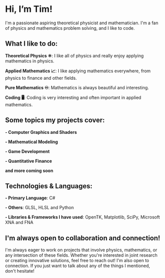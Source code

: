 # Hi, I’m Tim!
I'm a passionate aspiring theoretical physicist and mathematician. I'm a fan of physics and mathematics problem solving, and I like to code.

## What I like to do:

**Theoretical Physics ⚛️**: I like all of physics and really enjoy applying mathematics in physics.

**Applied Mathematics 📈**: I like applying mathematics everywhere, from physics to finance and other fields.

**Pure Mathematics ♾️**: Mathematics is always beautiful and interesting.

**Coding 🖥**: Coding is very interesting and often important in applied mathematics.

## Some topics my projects cover:

**- Computer Graphics and Shaders**

**- Mathematical Modeling**

**- Game Development**

**- Quantitative Finance**

**and more coming soon**

## Technologies & Languages:

**- Primary Language**: C#

**- Others**: GLSL, HLSL and Python

**- Libraries & Frameworks I have used**: OpenTK, Matplotlib, SciPy, Microsoft XNA and FNA

## I'm always open to collaboration and connection!

I'm always eager to work on projects that involve physics, mathematics, or any intersection of these fields. Whether you're interested in joint research or creating innovative solutions, feel free to reach out! I'm also open to connection. If you just want to talk about any of the things I mentioned, don't hesitate!

<!---
EnergyTim/EnergyTim is a ✨ special ✨ repository because its `README.md` (this file) appears on your GitHub profile.
You can click the Preview link to take a look at your changes.
--->
